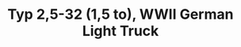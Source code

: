 ---
layout: product
title: "Typ 2,5-32 (1,5 to), WWII German Light Truck"
price: "TBA" 
desc: "N/A"
img_path: "/assets/img/ICM 35401.webp"
brand: "N/A"
available: false
special_offer: false
new: false
soon: false
cat: "010000"
subcat: "013600"
subsubcat: "0N/A"
sifra: "ICM 35401"
popular: false
---